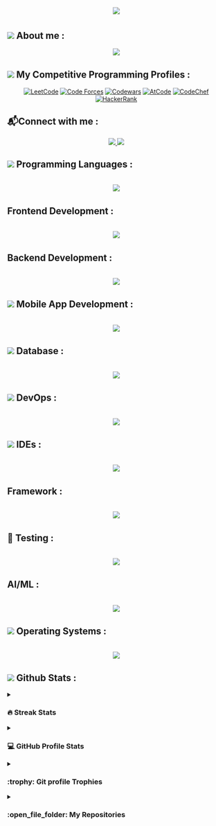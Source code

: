 <h1 align="center">
    <img src="https://readme-typing-svg.herokuapp.com/?font=Righteous&size=35&center=true&vCenter=true&width=500&height=70&duration=6000&lines=Hi+There!+👋;+I'm+Sidi+Chrif+Ahmed+Maadh;" />
</h1>
    

## <img src = "https://github.com/7oSkaaa/7oSkaaa/blob/main/Images/about_me.gif?raw=true" width = "50"> About me : 
    
<p align="center">
  <a href="https://github.com/DenverCoder1/readme-typing-svg"><img src="https://readme-typing-svg.herokuapp.com?font=Righteous&color=35&size=35&center=true&vCenter=true&width=600&height=100&lines=I'm+from+mauritania;Computer+Science+Student;Full-Stack+Developer;Competitive+Programmer;Always+learning+new+things;Open+for+new+job+Opportunity"></a>
</p>


## <img src = "https://github.com/7oSkaaa/7oSkaaa/blob/main/Images/CP_PS.gif?raw=true" width = 50px>  My Competitive Programming Profiles : 
<p align="center" width=100%>
    <a href="https://leetcode.com/u/sidichrifahdmaadh/"><img src="https://img.icons8.com/?size=80&id=9L16NypUzu38&format=png&color=000000" alt="LeetCode"/></a>
    <a href="https://codeforces.com/profile/sidi_maadh"><img src="https://img.icons8.com/?size=80&id=YSy0lU4Y0X4z&format=png&color=000000" alt="Code Forces"/></a>
    <a href="https://www.codewars.com/users/sidi_maadh"><img src="https://img.icons8.com/?size=80&id=bsDrp6QDOOnQ&format=png&color=000000" alt="Codewars"/></a>
    <a href="https://atcoder.jp/users/sidi_maadh"><img src="https://i.ibb.co/Q9WSjDB/logo.png" alt="AtCode" width=8%/></a>    
    <a href="https://www.codechef.com/users/sidi_maadh"><img src="https://img.icons8.com/color/50/000000/codechef.png" alt="CodeChef" width=8%/></a>
    <a href="https://www.hackerrank.com/profile/sidichrifahdmaa1"><img src="https://img.icons8.com/?size=80&id=h5EUmNCXhSH0&format=png&color=000000" alt="HackerRank"/></a>
<p/>

<h2 >📬Connect with me : </h2>
<div align="center"> 
  <a href="mailto:sidichrifahdmaadh@gmail.com">
    <img src="https://img.shields.io/badge/Gmail-333333?style=for-the-badge&logo=gmail&logoColor=red" />
  </a>
  <a href="https://www.linkedin.com/in/sidi-chrif-ahmed-maadh-6937402a7" target="_blank">
    <img src="https://img.shields.io/badge/LinkedIn-0077B5?style=for-the-badge&logo=linkedin&logoColor=white" target="_blank" />
  </a>
  <!-- <a href="" target="_blank">
     <img src="https://img.shields.io/badge/Portfolio-FF5722?style=for-the-badge&logo=todoist&logoColor=white" target="_blank" />  
  </a> -->
</div>

<h2 > <img src="https://media2.giphy.com/media/QssGEmpkyEOhBCb7e1/giphy.gif?cid=ecf05e47a0n3gi1bfqntqmob8g9aid1oyj2wr3ds3mg700bl&rid=giphy.gif" width ="5%"> Programming Languages :</h2>
<br/>
<div align="center">
    <img src="https://skillicons.dev/icons?i=cpp,java,python,javascript,typescript,php," /><br>
</div>

<h2 > Frontend Development :</h2>
<br/>
<div align="center">
    <img src="https://skillicons.dev/icons?i=css,html,bootstrap" /><br>
</div>

<h2 > Backend Development : </h2>
<br/>
<div align="center">
    <img src="https://skillicons.dev/icons?i=" /><br>
</div>

<h2 > <img src = "https://github.com/7oSkaaa/7oSkaaa/blob/main/Images/Front_End.gif?raw=true" width = 60px> Mobile App Development : </h2>
<br/>
<div align="center">
    <img src="https://skillicons.dev/icons?i=flutter,dart" /><br>
</div>

<h2 > <img src = "https://img.icons8.com/?size=100&id=NFQusZJ4neki&format=png&color=000000" width = 60px> Database : </h2>
<br/>
<div align="center">
    <img src="https://skillicons.dev/icons?i=mysql" /><br>
</div>

<h2 > <img src = "https://github.com/7oSkaaa/7oSkaaa/blob/main/Images/Software_Tools.gif?raw=true" width = 80px> DevOps : </h2>
<br/>
<div align="center">
    <img src="https://skillicons.dev/icons?i=git,github,docker" /><br>
</div>

<h2 > <img src = "https://github.com/7oSkaaa/7oSkaaa/blob/main/Images/IDEs.gif?raw=true" width = 60px> IDEs : </h2>
<br/>
<div align="center">
    <img src="https://skillicons.dev/icons?i=vscode,pycharm,intellij" /><br>
</div>

<h2 > Framework : </h2>
<br/>
<div align="center">
    <img src="https://skillicons.dev/icons?i=" /><br>
</div>

<h2 >📝 Testing : </h2>
<br/>
<div align="center">
    <img src="https://skillicons.dev/icons?i=" /><br>
</div>

## AI/ML :
<br/>
<div align="center">
    <img src="https://skillicons.dev/icons?i=" /><br>
</div>

<h2 > <img src = "https://github.com/7oSkaaa/7oSkaaa/blob/main/Images/OS.gif?raw=true" width = 60px> Operating Systems : </h2>
<br/>
<div align="center">
    <img src="https://skillicons.dev/icons?i=windows,ubuntu" /><br>
</div>



## <picture> <img src = "https://github.com/7oSkaaa/7oSkaaa/blob/main/Images/Statistics.gif?raw=true" width = 50px>  </picture> Github Stats :

<details><summary><h3> 🔥 Streak Stats </h3></summary>

----	

<p align="center"><img src="https://github-readme-streak-stats.herokuapp.com/?user=sidichrifahmedmaadh&theme=tokyonight_duo" alt="sidichrifahmedmaadh" /></p>

</details>
  
<details><summary><h3>💻 GitHub Profile Stats </h3></summary>

----
	
<p align="center">
    <a href="https://github.com/anuraghazra/github-readme-stats">
	    <img alt="sidichrifahmedmaadh's Github Stats" src="https://github-readme-stats.vercel.app/api?username=sidichrifahmedmaadh&show_icons=true&count_private=true&locale=en&theme=tokyonight&layout=compact" height="230px"/></a>
	  <img src="https://github-readme-stats.vercel.app/api/top-langs?username=sidichrifahmedmaadh&langs_count=10&show_icons=true&locale=en&theme=tokyonight" alt="sidichrifahmedmaadh" height="230px"/>
<br/>

</details>

<details><summary> <h3> :trophy: Git profile Trophies </h3></summary>

----
	
<p align="center"> <a href="https://github.com/ryo-ma/github-profile-trophy"><img src="https://github-profile-trophy.vercel.app/?username=sidichrifahmedmaadh&layout=compact&theme=tokyonight&column=4&margin-w=15&margin-h=15" alt="sidichrifahmedmaadh" /></a> </p>

	
</details>


<details><summary><h3> :open_file_folder: My Repositories </h3></summary>

----
	
<div>
	<p align="center">
<!-- 	<a href="https://github.com/sidichrifahmedmaadh/JAVA_ManipulationFichier">
      	<img src="https://github-readme-stats.vercel.app/api/pin/?username=sidichrifahmedmaadh&repo=LeetCode_DailyChallenge_2023&theme=tokyonight" alt="GitHub Stats"/>
    	</a>
		
	<a href="https://github.com/sidichrifahmedmaadh/InterfaceGraphique_GestionEtudiant">
      	<img src="https://github-readme-stats.vercel.app/api/pin/?username=sidichrifahmedmaadh&repo=LeetCode_DailyChallenge_2023&theme=tokyonight" alt="GitHub Stats"/>
    	</a> -->
      
	</p> 
</div>

</details>
      
<p align="center">
  <img src="https://github.com/sidichrifahmedmaadh/sidichrifahmedmaadh/blob/output/github-contribution-grid-snake.svg" alt="Snake Game"/>
</p>
